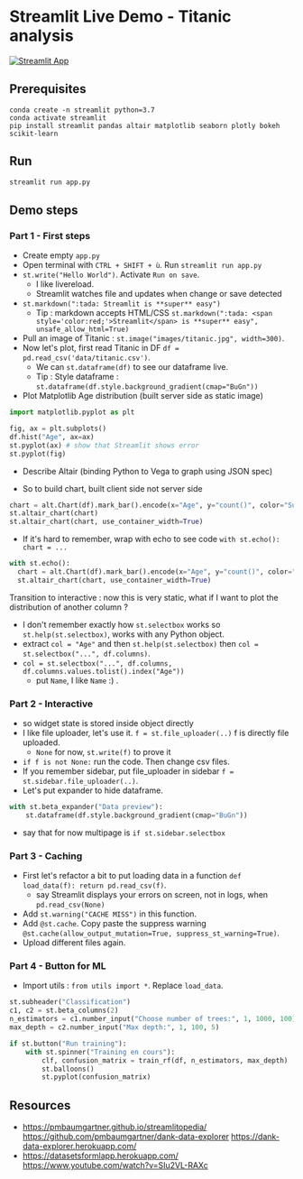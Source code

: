 # Streamlit Live Demo - Titanic analysis

[![Streamlit App](https://static.streamlit.io/badges/streamlit_badge_black_white.svg)](https://share.streamlit.io/andfanilo/streamlit-techtalk-livedemo/app_final.py)

## Prerequisites

```
conda create -n streamlit python=3.7
conda activate streamlit
pip install streamlit pandas altair matplotlib seaborn plotly bokeh scikit-learn
```

## Run

```bash
streamlit run app.py
```

## Demo steps

### Part 1 - First steps 

- Create empty `app.py`
- Open terminal with `CTRL + SHIFT + ù`. Run `streamlit run app.py`
- `st.write("Hello World")`. Activate `Run on save`.
  - I like livereload.
  - Streamlit watches file and updates when change or save detected
- `st.markdown(":tada: Streamlit is **super** easy")` 
  - Tip : markdown accepts HTML/CSS `st.markdown(":tada: <span style='color:red;'>Streamlit</span> is **super** easy", unsafe_allow_html=True)`
- Pull an image of Titanic : `st.image("images/titanic.jpg", width=300)`.
- Now let's plot, first read Titanic in DF `df = pd.read_csv('data/titanic.csv')`.
  - We can `st.dataframe(df)` to see our dataframe live.
  - Tip : Style dataframe : `st.dataframe(df.style.background_gradient(cmap="BuGn"))`
- Plot Matplotlib Age distribution (built server side as static image)

```python
import matplotlib.pyplot as plt

fig, ax = plt.subplots()
df.hist("Age", ax=ax)
st.pyplot(ax) # show that Streamlit shows error
st.pyplot(fig)
```

- Describe Altair (binding Python to Vega to graph using JSON spec)

- So to build chart, built client side not server side
```python
chart = alt.Chart(df).mark_bar().encode(x="Age", y="count()", color="Survived", tooltip=['Age', "count()"]).interactive()
st.altair_chart(chart)
st.altair_chart(chart, use_container_width=True)
```
- If it's hard to remember, wrap with echo to see code `with st.echo(): chart = ...`

```python
with st.echo():
  chart = alt.Chart(df).mark_bar().encode(x="Age", y="count()", color="Survived", tooltip=['Age', "count()"]).interactive()
  st.altair_chart(chart, use_container_width=True)
```

Transition to interactive : now this is very static, what if I want to plot the distribution of another column ?

- I don't remember exactly how `st.selectbox` works so `st.help(st.selectbox)`, works with any Python object.
- extract `col = "Age"` and then `st.help(st.selectbox)` then `col = st.selectbox("...", df.columns)`.
- `col = st.selectbox("...", df.columns, df.columns.values.tolist().index("Age"))`
  - put `Name`, I like `Name` :) .

### Part 2 - Interactive

- so widget state is stored inside object directly
- I like file uploader, let's use it. `f = st.file_uploader(..)` f is directly file uploaded. 
  - `None` for now, `st.write(f)` to prove it
- `if f is not None:` run the code. Then change csv files.
- If you remember sidebar, put file_uploader in sidebar `f = st.sidebar.file_uploader(..)`.
- Let's put expander to hide dataframe.
```python
with st.beta_expander("Data preview"):
    st.dataframe(df.style.background_gradient(cmap="BuGn"))
```
- say that for now multipage is `if st.sidebar.selectbox`

### Part 3 - Caching

- First let's refactor a bit to put loading data in a function `def load_data(f): return pd.read_csv(f)`.
  - say Streamlit displays your errors on screen, not in logs, when `pd.read_csv(None)`
- Add `st.warning("CACHE MISS")` in this function.
- Add `@st.cache`. Copy paste the suppress warning `@st.cache(allow_output_mutation=True, suppress_st_warning=True)`. 
- Upload different files again.

### Part 4 - Button for ML

- Import utils : `from utils import *`. Replace `load_data`.
```python
st.subheader("Classification")
c1, c2 = st.beta_columns(2)
n_estimators = c1.number_input("Choose number of trees:", 1, 1000, 100)
max_depth = c2.number_input("Max depth:", 1, 100, 5)

if st.button("Run training"):
    with st.spinner("Training en cours"):
        clf, confusion_matrix = train_rf(df, n_estimators, max_depth)
        st.balloons()
        st.pyplot(confusion_matrix)
```

## Resources

- https://pmbaumgartner.github.io/streamlitopedia/ https://github.com/pmbaumgartner/dank-data-explorer https://dank-data-explorer.herokuapp.com/
- https://datasetsformlapp.herokuapp.com/ https://www.youtube.com/watch?v=SIu2VL-RAXc
